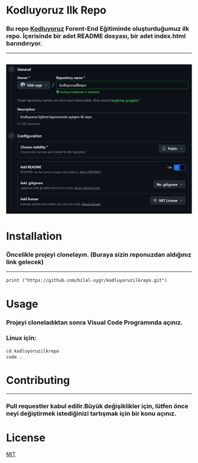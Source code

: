 # Kodluyoruz Ilk Repo
### Bu repo [Kodluyoruz](https://www.kodluyoruz.org) Forent-End Eğitiminde oluşturduğumuz ilk repo. İçerisinde bir adet README dosyası, bir adet index.html barındırıyor. 
----
![alt text](<Ekran Alıntısı.PNG>)
------
# Installation
### Öncelikle projeyi clonelayın. (Buraya sizin reponuzdan aldığınız link gelecek)
-----
```
print ("https://github.com/bilal-uygr/kodluyoruzilkrepo.git")
```
# Usage
### Projeyi cloneladıktan sonra Visual Code Programında açınız.
### Linux için:
```
cd kodluyoruzilkrepo
code .
```
# Contributing
----
### Pull requestler kabul edilir.Büyük değişiklikler için, lütfen önce neyi değiştirmek istediğinizi tartışmak için bir konu açınız.

# License
[MIT](LICENSE)
